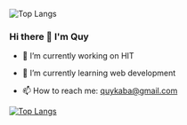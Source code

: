 ![Top Langs](https://github-readme-stats.vercel.app/api/top-langs/?username=huannd0101&theme=radical)

### Hi there 👋 I'm Quy

- 🔭 I’m currently working on HIT

- 🌱 I’m currently learning web development

- 📫 How to reach me: quykaba@gmail.com 

[![Top Langs](https://github-readme-stats.vercel.app/api/top-langs/?username=nguyenxuanquy10)](https://github.com/anuraghazra/github-readme-stats)



